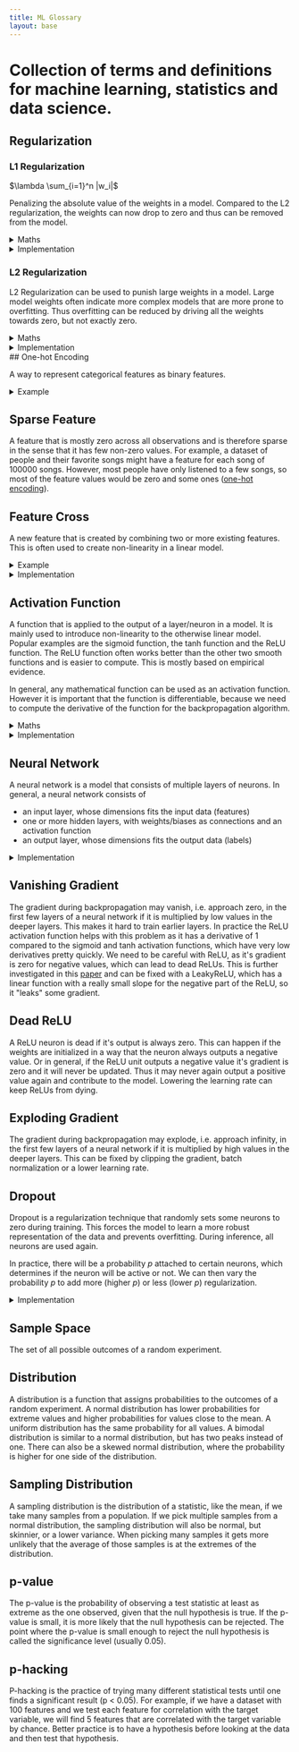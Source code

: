 ```yaml
---
title: ML Glossary
layout: base
---
```


# Collection of terms and definitions for machine learning, statistics and data science.

## Regularization
### L1 Regularization

$\lambda \sum_{i=1}^n |w_i|$

Penalizing the absolute value of the weights in a model.
Compared to the L2 regularization, the weights can now drop to zero and thus can be removed from the model.

<details>
<summary>Maths</summary>

The L1 regularization term is of the form

$L_1 = \lambda \sum_{i=1}^n |w_i|$, 

$$L_1 = \lambda \sum_{i=1}^n |w_i|$$, 

where $\lambda$ is the regularization parameter, which controls how much regularization there should be, and $w_i$ is the $i\,\text{th}$ weight.
</details>

<details>
<summary>Implementation</summary>

In pytorch we can loop over all the parameters and add their absolute values to the loss function.

```python
loss_reg_l1 = 0
for param in model.parameters():
    loss_reg_l1 += torch.sum(torch.abs(param))
total_loss = loss_data + lambda * loss_reg_l1
```

In sklearn, most models, like the [SGDClassifier](https://scikit-learn.org/stable/modules/generated/sklearn.linear_model.SGDClassifier.html#:~:text=penalty%7B%E2%80%98l2%E2%80%99%2C%20%E2%80%98l1,0.0%2C%20inf\).), have a `penalty` parameter that can be set to `'l1'` to use L1 regularization.
And the `alpha` parameter that controls the lambda.
```python
clf = SGDClassifier(penalty='l1', alpha=0.01)
```

</details>

### L2 Regularization

L2 Regularization can be used to punish large weights in a model.
Large model weights often indicate more complex models that are more prone to overfitting.
Thus overfitting can be reduced by driving all the weights towards zero, but not exactly zero.

<details>
<summary>Maths</summary>

L2 Regularization adds a term to the loss function of the form

$L_2 = \lambda \sum_{i=1}^n w_i^2$, 

where $\lambda$ is the regularization parameter, which controls how much regularization there should be, and $w_i$ is the $i\,\text{th}$ weight.
We can see that the derivative of the L2 regularization term is $2 w_i$, thus the smaller the weight, the smaller the push towards zero by the parameter update.
So the weights almost never reach exactly zero (unless floating point stuff).


</details>
<details>
<summary>Implementation</summary>

In pytorch, we can use the [`weight_decay`](https://pytorch.org/docs/stable/generated/torch.optim.Adam.html#:~:text=weight_decay%20(float%2C%20optional)%20%E2%80%93%20weight%20decay%20(L2%20penalty)%20(default%3A%200)) parameter in the optimizer to change the lambda of L2 regularization.

```python
optimizer = torch.optim.Adam(model.parameters(), lr=0.001, weight_decay=0.01)
```

In sklearn, most models, like the [SGDClassifier](https://scikit-learn.org/stable/modules/generated/sklearn.linear_model.SGDClassifier.html#:~:text=penalty%7B%E2%80%98l2%E2%80%99%2C%20%E2%80%98l1,0.0%2C%20inf\).), have a `penalty` parameter that can be set to `'l2'` to use L2 regularization.
And the `alpha` parameter that controls the lambda.
```python
clf = SGDClassifier(penalty='l2', alpha=0.01)
```
</details>
## One-hot Encoding

A way to represent categorical features as binary features.

<details>
<summary>Example</summary>

Let's say we have a dataset with a feature `weather` that can take on the values `sunny`, `cloudy` and `rainy`.
We can one-hot encode this feature as `[1, 0, 0]` for `sunny`, `[0, 1, 0]` for `cloudy` and `[0, 0, 1]` for `rainy`.
Thus we created three binary features from one categorical feature.
</details>


## Sparse Feature

A feature that is mostly zero across all observations and is therefore sparse in the sense that it has few non-zero values.
For example, a dataset of people and their favorite songs might have a feature for each song of 100000 songs.
However, most people have only listened to a few songs, so most of the feature values would be zero and some ones ([one-hot encoding](#one-hot-encoding)).

## Feature Cross

A new feature that is created by combining two or more existing features.
This is often used to create non-linearity in a linear model.
<details>
<summary>Example</summary>

So for example, we can have the feature $x$ and a non-linear relationship to $y$.
Instead of using a non-linear model, we can create a new feature $x^2$ and use a linear model.

</details>

<details>
<summary>Implementation</summary>

In pandas, one can just add another column to the dataframe with the new feature.
```python
df['x_squared'] = df['x'] ** 2
```

</details>

## Activation Function

A function that is applied to the output of a layer/neuron in a model.
It is mainly used to introduce non-linearity to the otherwise linear model.
Popular examples are the sigmoid function, the tanh function and the ReLU function.
The ReLU function often works better than the other two smooth functions and is easier to compute.
This is mostly based on empirical evidence.

In general, any mathematical function can be used as an activation function.
However it is important that the function is differentiable, because we need to compute the derivative of the function for the backpropagation algorithm.

<details>
<summary>Maths</summary>

The sigmoid function is defined as

$\sigma(x) = \frac{1}{1 + e^{-x}}$.

The tanh function is defined as

$\tanh(x) = \frac{e^x - e^{-x}}{e^x + e^{-x}} = \frac{e^{2x} - 1}{e^{2x} + 1}$.

The ReLU function is defined as

$\text{ReLU}(x) = \max(0, x)$.

</details>

<details>
<summary>Implementation</summary>

In pytorch, we can add the activation functions to the model definition. (
[ReLU](https://pytorch.org/docs/stable/generated/torch.nn.ReLU.html),
[Sigmoid](https://pytorch.org/docs/stable/generated/torch.nn.Sigmoid.html),
[Tanh](https://pytorch.org/docs/stable/generated/torch.nn.Tanh.html)
)

```python
import torch.nn as nn
x = torch.randn(1, 1)
m = nn.ReLU()
m = nn.Sigmoid()
m = nn.Tanh()
y = m(x)
```

or functional (
[ReLU](https://pytorch.org/docs/stable/generated/torch.nn.functional.relu.html),
[Sigmoid](https://pytorch.org/docs/stable/generated/torch.nn.functional.sigmoid.html),
[Tanh](https://pytorch.org/docs/stable/generated/torch.nn.functional.tanh.html)
)
    
```python
import torch.nn.functional as F
x = torch.randn(1, 1)
y = F.relu(x)
y = F.sigmoid(x)
y = F.tanh(x)
```

In sklearn, we can specify the activation function for each model in the model definition, for example for the [MLPClassifier](https://scikit-learn.org/stable/modules/generated/sklearn.neural_network.MLPClassifier.html#:~:text=activation%7B%E2%80%98identity%E2%80%99%2C%20%E2%80%98logistic%E2%80%99%2C%20%E2%80%98tanh%E2%80%99%2C%20%E2%80%98relu%E2%80%99%7D%2C).
    
```python
clf = MLPClassifier(activation='relu')
clf = MLPClassifier(activation='logistic')
clf = MLPClassifier(activation='tanh')
```
The logistic activation function is the sigmoid function in this case.
The sigmoid function is a special case of the logistic function.

</details>

## Neural Network

A neural network is a model that consists of multiple layers of neurons.
In general, a neural network consists of
- an input layer, whose dimensions fits the input data (features)
- one or more hidden layers, with weights/biases as connections and an activation function
- an output layer, whose dimensions fits the output data (labels)

<details>
<summary>Implementation</summary>

In pytorch, we can define a neural network by subclassing the [`nn.Module`](https://pytorch.org/docs/stable/generated/torch.nn.Module.html) class.

```python
import torch.nn as nn

class Net(nn.Module):
    def __init__(self):
        super(Net, self).__init__()
        self.fc1 = nn.Linear(10, 20)
        self.fc2 = nn.Linear(20, 1)
        self.relu = nn.ReLU()

    def forward(self, x):
        x = self.fc1(x)
        x = self.relu(x)
        x = self.fc2(x)
        return x
```

</details>

## Vanishing Gradient

The gradient during backpropagation may vanish, i.e. approach zero, in the first few layers of a neural network if it is multiplied by low values in the deeper layers.
This makes it hard to train earlier layers.
In practice the ReLU activation function helps with this problem as it has a derivative of 1 compared to the sigmoid and tanh activation functions, which have very low derivatives pretty quickly.
We need to be careful with ReLU, as it's gradient is zero for negative values, which can lead to dead ReLUs.
This is further investigated in this [paper](https://proceedings.mlr.press/v15/glorot11a/glorot11a.pdf) and can be fixed with a LeakyReLU, which has a linear function with a really small slope for the negative part of the ReLU, so it "leaks" some gradient.

## Dead ReLU

A ReLU neuron is dead if it's output is always zero.
This can happen if the weights are initialized in a way that the neuron always outputs a negative value.
Or in general, if the ReLU unit outputs a negative value it's gradient is zero and it will never be updated.
Thus it may never again output a positive value again and contribute to the model.
Lowering the learning rate can keep ReLUs from dying.

## Exploding Gradient

The gradient during backpropagation may explode, i.e. approach infinity, in the first few layers of a neural network if it is multiplied by high values in the deeper layers.
This can be fixed by clipping the gradient, batch normalization or a lower learning rate.


## Dropout

Dropout is a regularization technique that randomly sets some neurons to zero during training.
This forces the model to learn a more robust representation of the data and prevents overfitting.
During inference, all neurons are used again.

In practice, there will be a probability $p$ attached to certain neurons, which determines if the neuron will be active or not.
We can then vary the probability $p$ to add more (higher $p$) or less (lower $p$) regularization.

<details>
<summary>Implementation</summary>

In pytorch, we can add dropout layers to the model definition.

```python
import torch.nn as nn

class Net(nn.Module):
    def __init__(self):
        super(Net, self).__init__()
        self.fc1 = nn.Linear(10, 20)
        self.fc2 = nn.Linear(20, 1)
        self.relu = nn.ReLU()
        self.dropout = nn.Dropout(p=0.5)

    def forward(self, x):
        x = self.fc1(x)
        x = self.relu(x)
        x = self.dropout(x)
        x = self.fc2(x)
        return x
```

In sklearn we need a custom implementation for a dropout layer.
</details>

## Sample Space

The set of all possible outcomes of a random experiment.

## Distribution

A distribution is a function that assigns probabilities to the outcomes of a random experiment.
A normal distribution has lower probabilities for extreme values and higher probabilities for values close to the mean.
A uniform distribution has the same probability for all values.
A bimodal distribution is similar to a normal distribution, but has two peaks instead of one.
There can also be a skewed normal distribution, where the probability is higher for one side of the distribution.

## Sampling Distribution

A sampling distribution is the distribution of a statistic, like the mean, if we take many samples from a population.
If we pick multiple samples from a normal distribution, the sampling distribution will also be normal, but skinnier, or a lower variance.
When picking many samples it gets more unlikely that the average of those samples is at the extremes of the distribution.

## p-value

The p-value is the probability of observing a test statistic at least as extreme as the one observed, given that the null hypothesis is true.
If the p-value is small, it is more likely that the null hypothesis can be rejected.
The point where the p-value is small enough to reject the null hypothesis is called the significance level (usually 0.05).

## p-hacking

P-hacking is the practice of trying many different statistical tests until one finds a significant result (p < 0.05).
For example, if we have a dataset with 100 features and we test each feature for correlation with the target variable, we will find 5 features that are correlated with the target variable by chance.
Better practice is to have a hypothesis before looking at the data and then test that hypothesis.

